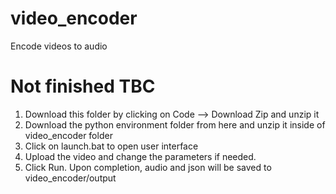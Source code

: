 # video_encoder
 Encode videos to audio

# Not finished TBC
1. Download this folder by clicking on Code --> Download Zip and unzip it
2. Download the python environment folder from here and unzip it inside of video_encoder folder 
3. Click on launch.bat to open user interface
4. Upload the video and change the parameters if needed.
5. Click Run. Upon completion, audio and json will be saved to video_encoder/output

